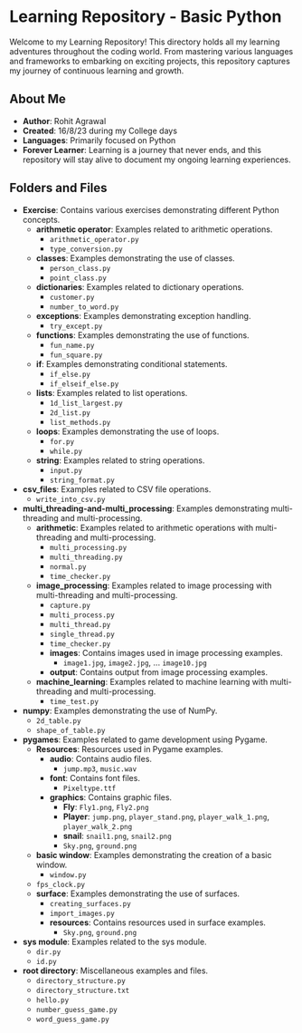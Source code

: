 # Learning Repository - Basic Python

Welcome to my Learning Repository! This directory holds all my learning adventures throughout the coding world. From mastering various languages and frameworks to embarking on exciting projects, this repository captures my journey of continuous learning and growth.

## About Me

- **Author**: Rohit Agrawal
- **Created**: 16/8/23 during my College days
- **Languages**: Primarily focused on Python
- **Forever Learner**: Learning is a journey that never ends, and this repository will stay alive to document my ongoing learning experiences.

## Folders and Files

- **Exercise**: Contains various exercises demonstrating different Python concepts.
  - **arithmetic operator**: Examples related to arithmetic operations.
    - `arithmetic_operator.py`
    - `type_conversion.py`
  - **classes**: Examples demonstrating the use of classes.
    - `person_class.py`
    - `point_class.py`
  - **dictionaries**: Examples related to dictionary operations.
    - `customer.py`
    - `number_to_word.py`
  - **exceptions**: Examples demonstrating exception handling.
    - `try_except.py`
  - **functions**: Examples demonstrating the use of functions.
    - `fun_name.py`
    - `fun_square.py`
  - **if**: Examples demonstrating conditional statements.
    - `if_else.py`
    - `if_elseif_else.py`
  - **lists**: Examples related to list operations.
    - `1d_list_largest.py`
    - `2d_list.py`
    - `list_methods.py`
  - **loops**: Examples demonstrating the use of loops.
    - `for.py`
    - `while.py`
  - **string**: Examples related to string operations.
    - `input.py`
    - `string_format.py`
- **csv_files**: Examples related to CSV file operations.
  - `write_into_csv.py`
- **multi_threading-and-multi_processing**: Examples demonstrating multi-threading and multi-processing.
  - **arithmetic**: Examples related to arithmetic operations with multi-threading and multi-processing.
    - `multi_processing.py`
    - `multi_threading.py`
    - `normal.py`
    - `time_checker.py`
  - **image_processing**: Examples related to image processing with multi-threading and multi-processing.
    - `capture.py`
    - `multi_process.py`
    - `multi_thread.py`
    - `single_thread.py`
    - `time_checker.py`
    - **images**: Contains images used in image processing examples.
      - `image1.jpg`, `image2.jpg`, ... `image10.jpg`
    - **output**: Contains output from image processing examples.
  - **machine_learning**: Examples related to machine learning with multi-threading and multi-processing.
    - `time_test.py`
- **numpy**: Examples demonstrating the use of NumPy.
  - `2d_table.py`
  - `shape_of_table.py`
- **pygames**: Examples related to game development using Pygame.
  - **Resources**: Resources used in Pygame examples.
    - **audio**: Contains audio files.
      - `jump.mp3`, `music.wav`
    - **font**: Contains font files.
      - `Pixeltype.ttf`
    - **graphics**: Contains graphic files.
      - **Fly**: `Fly1.png`, `Fly2.png`
      - **Player**: `jump.png`, `player_stand.png`, `player_walk_1.png`, `player_walk_2.png`
      - **snail**: `snail1.png`, `snail2.png`
      - `Sky.png`, `ground.png`
  - **basic window**: Examples demonstrating the creation of a basic window.
    - `window.py`
  - `fps_clock.py`
  - **surface**: Examples demonstrating the use of surfaces.
    - `creating_surfaces.py`
    - `import_images.py`
    - **resources**: Contains resources used in surface examples.
      - `Sky.png`, `ground.png`
- **sys module**: Examples related to the sys module.
  - `dir.py`
  - `id.py`
- **root directory**: Miscellaneous examples and files.
  - `directory_structure.py`
  - `directory_structure.txt`
  - `hello.py`
  - `number_guess_game.py`
  - `word_guess_game.py`
